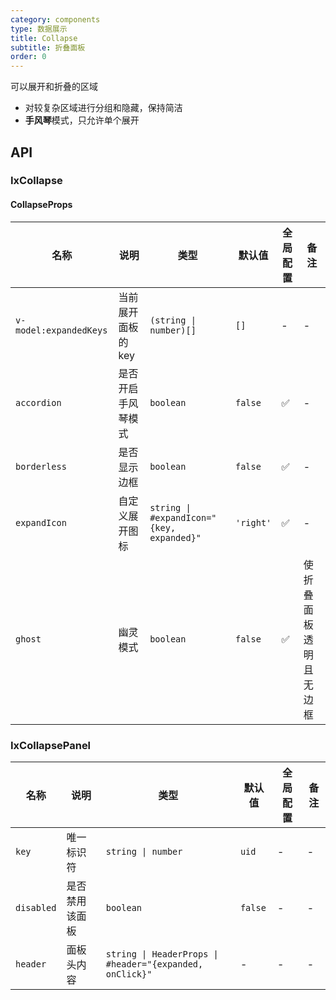 ```yaml
---
category: components
type: 数据展示
title: Collapse
subtitle: 折叠面板
order: 0
---
```


可以展开和折叠的区域

- 对较复杂区域进行分组和隐藏，保持简洁
- **手风琴**模式，只允许单个展开

## API

### IxCollapse

#### CollapseProps

| 名称 | 说明 | 类型  | 默认值 | 全局配置 | 备注 |
| --- | --- | --- | --- | --- | --- |
| `v-model:expandedKeys` | 当前展开面板的 key | `(string \| number)[]` | `[]` | - |- |
| `accordion` | 是否开启手风琴模式 | `boolean` | `false` | ✅ | - |
| `borderless` | 是否显示边框 | `boolean` | `false` | ✅ |- |
| `expandIcon` | 自定义展开图标 | `string \| #expandIcon="{key, expanded}"` | `'right'` | ✅ |- |
| `ghost` | 幽灵模式 | `boolean` | `false` | ✅ | 使折叠面板透明且无边框 |

### IxCollapsePanel

| 名称 | 说明 | 类型  | 默认值 | 全局配置 | 备注 |
| --- | --- | --- | --- | --- | --- |
| `key` | 唯一标识符 | `string \| number` | `uid` | - | - |
| `disabled` | 是否禁用该面板 | `boolean` | `false` | - | - |
| `header` | 面板头内容 | `string \| HeaderProps \| #header="{expanded, onClick}"` | - | - |- |
